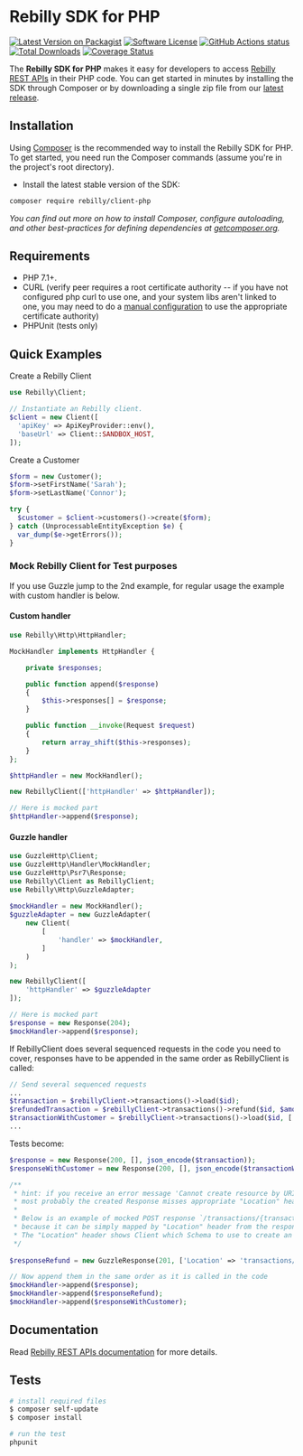 # Rebilly SDK for PHP

[![Latest Version on Packagist][ico-version]][link-packagist]
[![Software License][ico-license]](LICENSE)
[![GitHub Actions status][ico-github-actions]][link-github]
[![Total Downloads][ico-downloads]][link-downloads]
[![Coverage Status][ico-coveralls]][link-coveralls]

The **Rebilly SDK for PHP** makes it easy for developers to access
[Rebilly REST APIs][link-api-doc] in their PHP code.
You can get started in minutes by installing the SDK through Composer or by downloading
a single zip file from our [latest release](https://github.com/Rebilly/rebilly-php/releases).

## Installation

Using [Composer](http://getcomposer.org/) is the recommended way to install the Rebilly SDK for PHP.
To get started, you need run the Composer commands (assume you're in the project's root directory).

- Install the latest stable version of the SDK:

```bash
composer require rebilly/client-php
```

_You can find out more on how to install Composer, configure autoloading,
and other best-practices for defining dependencies at [getcomposer.org](http://getcomposer.org/)._

## Requirements

* PHP 7.1+.
* CURL (verify peer requires a root certificate authority -- if you have not configured php curl to use one, and your system libs aren't linked to one, you may need to do a [manual configuration](http://stackoverflow.com/questions/17478283/paypal-access-ssl-certificate-unable-to-get-local-issuer-certificate/19149687#19149687) to use the appropriate certificate authority)
* PHPUnit (tests only)

## Quick Examples

Create a Rebilly Client

```php
use Rebilly\Client;

// Instantiate an Rebilly client.
$client = new Client([
  'apiKey' => ApiKeyProvider::env(),
  'baseUrl' => Client::SANDBOX_HOST,
]);
```

Create a Customer

```php
$form = new Customer();
$form->setFirstName('Sarah');
$form->setLastName('Connor');

try {
  $customer = $client->customers()->create($form);
} catch (UnprocessableEntityException $e) {
  var_dump($e->getErrors());
}
```

### Mock Rebilly Client for Test purposes

If you use Guzzle jump to the 2nd example, for regular usage the example with custom handler is below.

#### Custom handler
```php
use Rebilly\Http\HttpHandler;

MockHandler implements HttpHandler {

    private $responses;

    public function append($response)
    {
        $this->responses[] = $response;
    }

    public function __invoke(Request $request)
    {
        return array_shift($this->responses);
    }
};

$httpHandler = new MockHandler();

new RebillyClient(['httpHandler' => $httpHandler]);

// Here is mocked part
$httpHandler->append($response);
```

#### Guzzle handler 
```php
use GuzzleHttp\Client;
use GuzzleHttp\Handler\MockHandler;
use GuzzleHttp\Psr7\Response;
use Rebilly\Client as RebillyClient;
use Rebilly\Http\GuzzleAdapter;
 
$mockHandler = new MockHandler();
$guzzleAdapter = new GuzzleAdapter(
    new Client(
        [
            'handler' => $mockHandler,
        ]
    )
);

new RebillyClient([
    'httpHandler' => $guzzleAdapter
]);

// Here is mocked part
$response = new Response(204);
$mockHandler->append($response);
```

If RebillyClient does several sequenced requests in the code you need to cover,
responses have to be appended in the same order as RebillyClient is called:
```php
// Send several sequenced requests
...
$transaction = $rebillyClient->transactions()->load($id);
$refundedTransaction = $rebillyClient->transactions()->refund($id, $amount);
$transactionWithCustomer = $rebillyClient->transactions()->load($id, ['expand' => 'customer']);
...
```
Tests become:
```php
$response = new Response(200, [], json_encode($transaction));
$responseWithCustomer = new Response(200, [], json_encode($transactionWithCustomer));

/** 
 * hint: if you receive an error message 'Cannot create resource by URI "..."' during the tests
 * most probably the created Response misses appropriate "Location" header.
 *
 * Below is an example of mocked POST response `/transactions/{transactionId}/refund` which is not listed in `Rebilly\Entities\Schema`
 * because it can be simply mapped by "Location" header from the response.
 * The "Location" header shows Client which Schema to use to create an object out of the response content.
 */
  
$responseRefund = new GuzzleResponse(201, ['Location' => 'transactions/{transactionId}'], json_encode($transaction));

// Now append them in the same order as it is called in the code
$mockHandler->append($response);
$mockHandler->append($responseRefund);
$mockHandler->append($responseWithCustomer);
```

## Documentation

Read [Rebilly REST APIs documentation][link-api-doc] for more details.

## Tests

```bash
# install required files
$ composer self-update
$ composer install

# run the test
phpunit
```

[ico-version]: https://img.shields.io/packagist/v/rebilly/client-php.svg
[ico-license]: https://img.shields.io/badge/license-MIT-brightgreen.svg
[ico-github-actions]: https://github.com/Rebilly/client-php/workflows/Tests/badge.svg
[ico-downloads]: https://img.shields.io/packagist/dt/rebilly/client-php.svg
[ico-coveralls]: https://coveralls.io/repos/Rebilly/rebilly-php/badge.svg?branch=master&service=github

[link-api-doc]: https://api-reference.rebilly.com/
[link-packagist]: https://packagist.org/packages/rebilly/client-php
[link-github]: https://github.com/Rebilly/client-php
[link-downloads]: https://packagist.org/packages/rebilly/client-php
[link-coveralls]: https://coveralls.io/github/Rebilly/rebilly-php?branch=master

